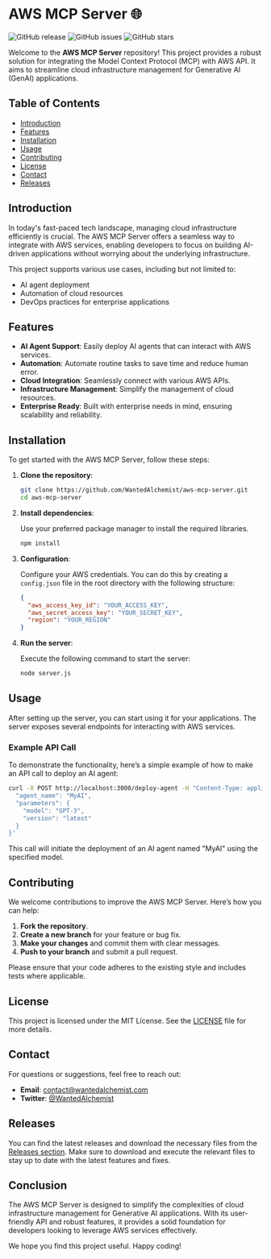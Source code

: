 # AWS MCP Server 🌐

![GitHub release](https://img.shields.io/github/release/WantedAlchemist/aws-mcp-server.svg) ![GitHub issues](https://img.shields.io/github/issues/WantedAlchemist/aws-mcp-server.svg) ![GitHub stars](https://img.shields.io/github/stars/WantedAlchemist/aws-mcp-server.svg)

Welcome to the **AWS MCP Server** repository! This project provides a robust solution for integrating the Model Context Protocol (MCP) with AWS API. It aims to streamline cloud infrastructure management for Generative AI (GenAI) applications. 

## Table of Contents

- [Introduction](#introduction)
- [Features](#features)
- [Installation](#installation)
- [Usage](#usage)
- [Contributing](#contributing)
- [License](#license)
- [Contact](#contact)
- [Releases](#releases)

## Introduction

In today's fast-paced tech landscape, managing cloud infrastructure efficiently is crucial. The AWS MCP Server offers a seamless way to integrate with AWS services, enabling developers to focus on building AI-driven applications without worrying about the underlying infrastructure.

This project supports various use cases, including but not limited to:

- AI agent deployment
- Automation of cloud resources
- DevOps practices for enterprise applications

## Features

- **AI Agent Support**: Easily deploy AI agents that can interact with AWS services.
- **Automation**: Automate routine tasks to save time and reduce human error.
- **Cloud Integration**: Seamlessly connect with various AWS APIs.
- **Infrastructure Management**: Simplify the management of cloud resources.
- **Enterprise Ready**: Built with enterprise needs in mind, ensuring scalability and reliability.

## Installation

To get started with the AWS MCP Server, follow these steps:

1. **Clone the repository**:

   ```bash
   git clone https://github.com/WantedAlchemist/aws-mcp-server.git
   cd aws-mcp-server
   ```

2. **Install dependencies**:

   Use your preferred package manager to install the required libraries.

   ```bash
   npm install
   ```

3. **Configuration**:

   Configure your AWS credentials. You can do this by creating a `config.json` file in the root directory with the following structure:

   ```json
   {
     "aws_access_key_id": "YOUR_ACCESS_KEY",
     "aws_secret_access_key": "YOUR_SECRET_KEY",
     "region": "YOUR_REGION"
   }
   ```

4. **Run the server**:

   Execute the following command to start the server:

   ```bash
   node server.js
   ```

## Usage

After setting up the server, you can start using it for your applications. The server exposes several endpoints for interacting with AWS services.

### Example API Call

To demonstrate the functionality, here’s a simple example of how to make an API call to deploy an AI agent:

```bash
curl -X POST http://localhost:3000/deploy-agent -H "Content-Type: application/json" -d '{
  "agent_name": "MyAI",
  "parameters": {
    "model": "GPT-3",
    "version": "latest"
  }
}'
```

This call will initiate the deployment of an AI agent named "MyAI" using the specified model.

## Contributing

We welcome contributions to improve the AWS MCP Server. Here’s how you can help:

1. **Fork the repository**.
2. **Create a new branch** for your feature or bug fix.
3. **Make your changes** and commit them with clear messages.
4. **Push to your branch** and submit a pull request.

Please ensure that your code adheres to the existing style and includes tests where applicable.

## License

This project is licensed under the MIT License. See the [LICENSE](LICENSE) file for more details.

## Contact

For questions or suggestions, feel free to reach out:

- **Email**: contact@wantedalchemist.com
- **Twitter**: [@WantedAlchemist](https://twitter.com/WantedAlchemist)

## Releases

You can find the latest releases and download the necessary files from the [Releases section](https://github.com/WantedAlchemist/aws-mcp-server/releases). Make sure to download and execute the relevant files to stay up to date with the latest features and fixes.

## Conclusion

The AWS MCP Server is designed to simplify the complexities of cloud infrastructure management for Generative AI applications. With its user-friendly API and robust features, it provides a solid foundation for developers looking to leverage AWS services effectively.

We hope you find this project useful. Happy coding!